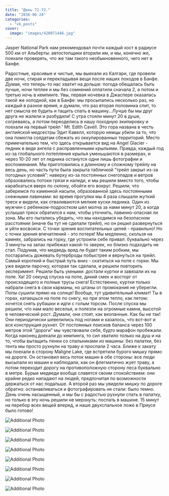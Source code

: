 ```yaml
---
title: "День 71-72."
date: "2016-06-24"
categories: 
  - "vk_posts"
cover:
  image: "images/420071446.jpg"
---
```


Jasper National Park нам рекомендовал почти каждый хост в радиусе 500 км от Альберты: автостопщики вторили им, и мы, конечно же, поехали проверять, что же там такого необыкновенного, чего нет в Банфе.

<!--more-->

Радостные, красивые и чистые, мы выехали из Калгари, где провели две ночи, стирая и перекладывая вещи после наших походов в Банфе. Думая, что теперь-то нас хватит на дольше: погода обещалась быть лучше, ночи теплее и мы без сомнений оплатили сначала 2, а потом и третью ночь в кемпинге. Увы, первая ночевка в Джаспере оказалась такой же холодной, как в Банфе: мы просыпались несколько раз, но каждый в разное время, и думали, что раз вторая половинка спит, то нет смысла ее будить и тащить спать в машину...Лучше бы мы друг друга не жалели и разбудили! С утра стояли минут 20 в душе, согреваясь, а потом переоделись в нашу походную экипировку и поехали на первый трейл ' Mt. Edith Cavell. Это гора названа в честь английской медсестры Эдит Кавелл, которую немцы убили за то, что она помогла солдатам сбежать из оккупированных территорий. Место примечательно тем, что здесь открывается вид на Angel Glacier - ледник в виде ангела с расправленными крыльями. Правда, каждый год из-за глобального потепления крылья уменьшаются в размерах, и через 10-20 лет от ледника останутся одни лишь фотографии и воспоминания. Мы приготовились к длинному и сложному трейлу на весь день, но часть пути была закрыта табличкой "трейл закрыт из-за погодных условий": наверху из-за постоянных снегопадов и ветров образовались потоки грязи и наледи, и мы решили вместо того, чтобы карабкаться вверх по склону, обойти его вокруг. Решили, что заберемся по каменной насыпи, образованной здесь постоянными снежными лавинами: во время прогулки мы 4 раза слышали жуткий треск и видели, как отваливаются мелкие куски ледника. Один из мужчин с ребенком-подростком шел молча за нами минут 20, а когда услышал треск обратился к нам, чтобы уточнить, лавинно-опасная ли зона. Мы его пытались убедить, что мы находимся на безопасном расстоянии (иначе бы тут не сделали трейл), но он решил развернуться и уйти восвояси. С точки зрения воспитательных целей - правильно! Но с точки зрения впечатлений - это потеря! Мы медленно, скользя на камнях, забрались на горку, где устроили себе привал: буквально через 3 минуты на запах прибежал какой-то зверек, но близко подходить не стал. Подумав, что медведь вряд ли будет таким робким, мы постарались дожевать бутерброды побыстрее и вернуться на трейл. Самый короткий и быстрый путь вниз - скатиться на попе с горки. Мы уже видели парочку, которая так сделала, и решили повторить эксперимент. Решили быть умными: достали куртки и завязали их на попе. Ха! 20 секунд спуска на попе, дикий смех и восторг от происходящего и полные трусы снега! Естественно, куртки только набрали снега в свои карманы, но штаны от промокания не уберегли. Попы сушили прямо на солнце! Вообще, тут удивительный климат! Ты в горах, катаешься на попе по снегу, но при этом тепло, как летом: хочется снять рубашки и идти с голым торсом. После спуска мы решили, что нам мало веселья, и полезли на огромные камни, высотой в человеческий рост. Думали, они стоят, как вкопанные. Как бы не так! Они периодически шевелились под ногами и казалось, что вот-вот и вся конструкция рухнет. От постоянных поисков баланса через 100 метров этой "дороги" мы чувствовали себя, будто марафон пробежали. Когда наконец доехали до кемпинга, то сил хватило только на душ и на то, чтобы вытащить пенки со спальниками из машины: без палатки, без тента мы просто рухнули на траву и проспали 2 часа. Ближе к закату мы поехали в сторону Maligne Lake, где встретили бурого мишку прямо на дороге. Он остановил весь поток машин в обе стороны: все люди высыпали из машин и наблюдали, как он флегматично жует траву, а потом переходит дорогу на противоположную сторону леса буквально в метре. Бурые медведи вообще славятся своим спокойствием: они крайне редко нападают на людей, предпочитая по возможности держаться от нас подальше. А второй раз мы увидели мишку по дороге обратно: останавливаться и фотографировать не стали: было темно. День очень насыщенный, и мы бы с радостью рухнули спать в палатку, но только в эту ночь решили не мерзнуть: поспать в машине. 15 минут на перебор всех вещей вперед, и наше двухспальное ложе в Приусе было готово!

![Additional Photo](https://vodpop.ru/wp-content/uploads/2023/07/420071447.jpg)

![Additional Photo](https://vodpop.ru/wp-content/uploads/2023/07/420071449.jpg)

![Additional Photo](https://vodpop.ru/wp-content/uploads/2023/07/420071450.jpg)

![Additional Photo](https://vodpop.ru/wp-content/uploads/2023/07/420071451.jpg)

![Additional Photo](https://vodpop.ru/wp-content/uploads/2023/07/420071452.jpg)

![Additional Photo](https://vodpop.ru/wp-content/uploads/2023/07/420071453.jpg)

![Additional Photo](https://vodpop.ru/wp-content/uploads/2023/07/420071454.jpg)

![Additional Photo](https://vodpop.ru/wp-content/uploads/2023/07/420071455.jpg)

